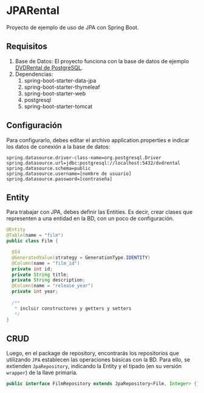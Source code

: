 # JPARental
Proyecto de ejemplo de uso de JPA con Spring Boot.

## Requisitos
1. Base de Datos: El proyecto funciona con la base de datos de ejemplo [DVDRental de PostgreSQL](https://www.postgresqltutorial.com/postgresql-getting-started/postgresql-sample-database/).
2. Dependencias:
    1. spring-boot-starter-data-jpa
    2. spring-boot-starter-thymeleaf
    3. spring-boot-starter-web
    4. postgresql
    5. spring-boot-starter-tomcat

## Configuración
Para configurarlo, debes editar el archivo application.properties e indicar los datos de conexión a la base de datos:

```editorconfig
spring.datasource.driver-class-name=org.postgresql.Driver
spring.datasource.url=jdbc:postgresql://localhost:5432/dvdrental
spring.datasource.schema=public
spring.datasource.username=[nombre de usuario]
spring.datasource.password=[contraseña]
```
## Entity
Para trabajar con JPA, debes definir las Entities. Es decir, crear clases que representen a una entidad en la BD, 
con un poco de configuración.

```java
@Entity
@Table(name = "film")
public class Film {

  @Id
  @GeneratedValue(strategy = GenerationType.IDENTITY)
  @Column(name = "film_id")
  private int id;
  private String title;
  private String description;
  @Column(name = "release_year")
  private int year;
  
  /**
   * incluir constructores y getters y setters
   */
}
```
## CRUD
Luego, en el package de repository, encontrarás los repositorios que utilizando `JPA` establecen las
operaciones básicas con la BD. Para ello, se extienden `JpaRepository`, indicando la Entity y el tipado (en su
versión `wrapper`) de la llave primaria.

```java
public interface FilmRepository extends JpaRepository<Film, Integer> {}
```